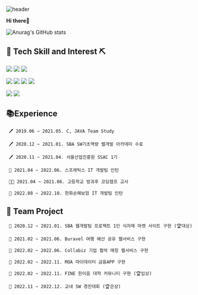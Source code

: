 ![header](https://capsule-render.vercel.app/api?type=wave&color=DCEDC8)

**Hi there**👋
 
![Anurag's GitHub stats](https://github-readme-stats.vercel.app/api?username=jungdahae1225&show_icons=true&theme=aura_dark)


🔨 Tech Skill and Interest ⛏
-----------
<img src="https://img.shields.io/badge/JAVA-orange?style=flat-square&logo=Java&logoColor=FFFFFF"/> <img src="https://img.shields.io/badge/C-gray?style=flat-square&logo=C&logoColor=FFFFFF"/> <img src="https://img.shields.io/badge/Python-navy?style=flat-square&logo=Python&logoColor=FFFFFF"/> 
<!-- <img src="https://img.shields.io/badge/H2-blue?style=flat-square"/>  -->
<!-- <img src="https://img.shields.io/badge/Linux-yellow?style=flat-square&logo=Linux&logoColor=FFFFFF"/> 
 -->
<img src="https://img.shields.io/badge/Spring-green?style=flat-square&logo=Spring&logoColor=FFFFFF"/> <img src="https://img.shields.io/badge/JPA-teal?style=flat-square"/>  <img src="https://img.shields.io/badge/Query Dsl-blue?style=flat-square"/> <img src="https://img.shields.io/badge/MySQL-grey?style=flat-square&logo=MySQL&logoColor=FFFFFF"/>  

<img src="https://img.shields.io/badge/React-skyblue?style=flat-square&logo=React&logoColor=FFFFFF"/> <img src="https://img.shields.io/badge/Bootstrap-purple?style=flat-square&logo=Bootstrap&logoColor=FFFFFF"/>



📚Experience
-----------
     🖊 2019.06 ~ 2021.05. C, JAVA Team Study
     
     🖊 2020.12 ~ 2021.01. SBA SW기초역량 웹개발 아카데미 수료 
  
     🖊 2020.11 ~ 2021.04. 서울산업진흥원 SSAC 1기
     
     👩‍ 2021.04 ~ 2022.06. 스프레틱스 IT 개발팀 인턴

     👩‍🏫 2021.04 ~ 2021.06. 고등학교 방과후 코딩캠프 교사 
     
     👩‍ 2022.08 ~ 2022.10. 한화손해보험 IT 개발팀 인턴


👯 Team Project
-----------
     📍 2020.12 ~ 2021.01. SBA 웹개발팀 프로젝트 1인 식자재 마켓 사이트 구현 (🏆대상)
        
     📍 2021.02 ~ 2021.06. Buravel 여행 예산 공유 웹서비스 구현
     
     📍 2022.02 ~ 2022.06. Collabiz 기업 협악 매칭 웹서비스 구현
     
     📍 2022.02 ~ 2022.11. MOA 마이데이터 금융APP 구현
     
     📍 2022.02 ~ 2022.11. FINE 한이음 대학 커뮤니티 구현 (🏆입상)
     
     📍 2022.11 ~ 2022.12. 교내 SW 경진대회 (🏆은상)
